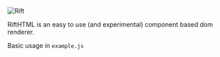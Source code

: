 ![Rift](https://media.discordapp.net/attachments/179642073048285185/755009463580229632/riftname.png)

RiftHTML is an easy to use (and experimental) component based dom renderer.

Basic usage in `example.js`